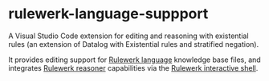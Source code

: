 # rulewerk-language-suppport

A Visual Studio Code extension for editing and reasoning with existential rules (an extension of Datalog with Existential rules and stratified negation).

It provides editing support for [Rulewerk language](https://github.com/knowsys/rulewerk/wiki/Rule-syntax-grammar) knowledge base files,
and integrates [Rulewerk reasoner](https://github.com/knowsys/rulewerk/wiki) capabilities via the [Rulewerk interactive shell](https://github.com/knowsys/rulewerk/wiki/Standalone-client/#rulewerk-interactive-shell).
